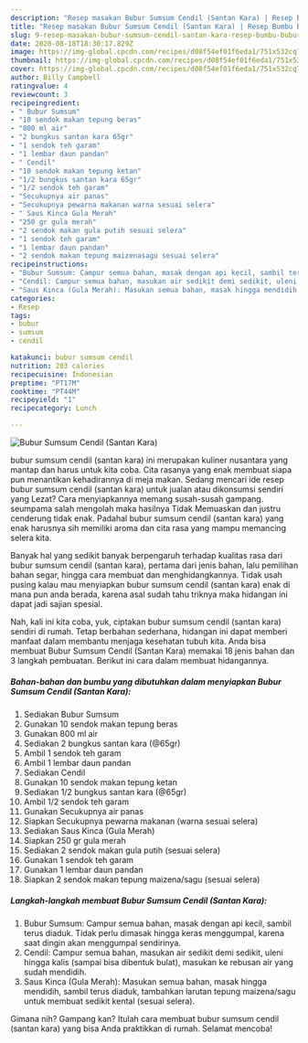 ```yaml
---
description: "Resep masakan Bubur Sumsum Cendil (Santan Kara) | Resep Bumbu Bubur Sumsum Cendil (Santan Kara) Yang Enak Banget"
title: "Resep masakan Bubur Sumsum Cendil (Santan Kara) | Resep Bumbu Bubur Sumsum Cendil (Santan Kara) Yang Enak Banget"
slug: 9-resep-masakan-bubur-sumsum-cendil-santan-kara-resep-bumbu-bubur-sumsum-cendil-santan-kara-yang-enak-banget
date: 2020-08-18T18:30:17.829Z
image: https://img-global.cpcdn.com/recipes/d08f54ef01f6eda1/751x532cq70/bubur-sumsum-cendil-santan-kara-foto-resep-utama.jpg
thumbnail: https://img-global.cpcdn.com/recipes/d08f54ef01f6eda1/751x532cq70/bubur-sumsum-cendil-santan-kara-foto-resep-utama.jpg
cover: https://img-global.cpcdn.com/recipes/d08f54ef01f6eda1/751x532cq70/bubur-sumsum-cendil-santan-kara-foto-resep-utama.jpg
author: Billy Campbell
ratingvalue: 4
reviewcount: 3
recipeingredient:
- " Bubur Sumsum"
- "10 sendok makan tepung beras"
- "800 ml air"
- "2 bungkus santan kara 65gr"
- "1 sendok teh garam"
- "1 lembar daun pandan"
- " Cendil"
- "10 sendok makan tepung ketan"
- "1/2 bungkus santan kara 65gr"
- "1/2 sendok teh garam"
- "Secukupnya air panas"
- "Secukupnya pewarna makanan warna sesuai selera"
- " Saus Kinca Gula Merah"
- "250 gr gula merah"
- "2 sendok makan gula putih sesuai selera"
- "1 sendok teh garam"
- "1 lembar daun pandan"
- "2 sendok makan tepung maizenasagu sesuai selera"
recipeinstructions:
- "Bubur Sumsum: Campur semua bahan, masak dengan api kecil, sambil terus diaduk. Tidak perlu dimasak hingga keras menggumpal, karena saat dingin akan menggumpal sendirinya."
- "Cendil: Campur semua bahan, masukan air sedikit demi sedikit, uleni hingga kalis (sampai bisa dibentuk bulat), masukan ke rebusan air yang sudah mendidih."
- "Saus Kinca (Gula Merah): Masukan semua bahan, masak hingga mendidih, sambil terus diaduk, tambahkan larutan tepung maizena/sagu untuk membuat sedikit kental (sesuai selera)."
categories:
- Resep
tags:
- bubur
- sumsum
- cendil

katakunci: bubur sumsum cendil 
nutrition: 203 calories
recipecuisine: Indonesian
preptime: "PT17M"
cooktime: "PT44M"
recipeyield: "1"
recipecategory: Lunch

---
```



![Bubur Sumsum Cendil (Santan Kara)](https://img-global.cpcdn.com/recipes/d08f54ef01f6eda1/751x532cq70/bubur-sumsum-cendil-santan-kara-foto-resep-utama.jpg)


bubur sumsum cendil (santan kara) ini merupakan kuliner nusantara yang mantap dan harus untuk kita coba. Cita rasanya yang enak membuat siapa pun menantikan kehadirannya di meja makan.
Sedang mencari ide resep bubur sumsum cendil (santan kara) untuk jualan atau dikonsumsi sendiri yang Lezat? Cara menyiapkannya memang susah-susah gampang. seumpama salah mengolah maka hasilnya Tidak Memuaskan dan justru cenderung tidak enak. Padahal bubur sumsum cendil (santan kara) yang enak harusnya sih memiliki aroma dan cita rasa yang mampu memancing selera kita.

Banyak hal yang sedikit banyak berpengaruh terhadap kualitas rasa dari bubur sumsum cendil (santan kara), pertama dari jenis bahan, lalu pemilihan bahan segar, hingga cara membuat dan menghidangkannya. Tidak usah pusing kalau mau menyiapkan bubur sumsum cendil (santan kara) enak di mana pun anda berada, karena asal sudah tahu triknya maka hidangan ini dapat jadi sajian spesial.




Nah, kali ini kita coba, yuk, ciptakan bubur sumsum cendil (santan kara) sendiri di rumah. Tetap berbahan sederhana, hidangan ini dapat memberi manfaat dalam membantu menjaga kesehatan tubuh kita. Anda bisa membuat Bubur Sumsum Cendil (Santan Kara) memakai 18 jenis bahan dan 3 langkah pembuatan. Berikut ini cara dalam membuat hidangannya.

<!--inarticleads1-->

##### Bahan-bahan dan bumbu yang dibutuhkan dalam menyiapkan Bubur Sumsum Cendil (Santan Kara):

1. Sediakan  Bubur Sumsum
1. Gunakan 10 sendok makan tepung beras
1. Gunakan 800 ml air
1. Sediakan 2 bungkus santan kara (@65gr)
1. Ambil 1 sendok teh garam
1. Ambil 1 lembar daun pandan
1. Sediakan  Cendil
1. Gunakan 10 sendok makan tepung ketan
1. Sediakan 1/2 bungkus santan kara (@65gr)
1. Ambil 1/2 sendok teh garam
1. Gunakan Secukupnya air panas
1. Siapkan Secukupnya pewarna makanan (warna sesuai selera)
1. Sediakan  Saus Kinca (Gula Merah)
1. Siapkan 250 gr gula merah
1. Sediakan 2 sendok makan gula putih (sesuai selera)
1. Gunakan 1 sendok teh garam
1. Gunakan 1 lembar daun pandan
1. Siapkan 2 sendok makan tepung maizena/sagu (sesuai selera)




<!--inarticleads2-->

##### Langkah-langkah membuat Bubur Sumsum Cendil (Santan Kara):

1. Bubur Sumsum: Campur semua bahan, masak dengan api kecil, sambil terus diaduk. Tidak perlu dimasak hingga keras menggumpal, karena saat dingin akan menggumpal sendirinya.
1. Cendil: Campur semua bahan, masukan air sedikit demi sedikit, uleni hingga kalis (sampai bisa dibentuk bulat), masukan ke rebusan air yang sudah mendidih.
1. Saus Kinca (Gula Merah): Masukan semua bahan, masak hingga mendidih, sambil terus diaduk, tambahkan larutan tepung maizena/sagu untuk membuat sedikit kental (sesuai selera).




Gimana nih? Gampang kan? Itulah cara membuat bubur sumsum cendil (santan kara) yang bisa Anda praktikkan di rumah. Selamat mencoba!
